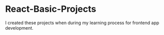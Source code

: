 # React-Basic-Projects
I created these projects when during my learning process for frontend app development.
